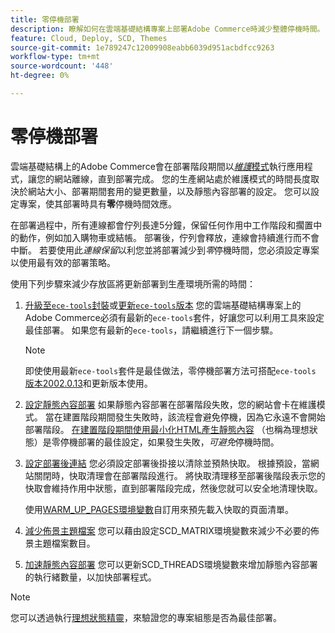 ```yaml
---
title: 零停機部署
description: 瞭解如何在雲端基礎結構專案上部署Adobe Commerce時減少整體停機時間。
feature: Cloud, Deploy, SCD, Themes
source-git-commit: 1e789247c12009908eabb6039d951acbdfcc9263
workflow-type: tm+mt
source-wordcount: '448'
ht-degree: 0%

---
```


# 零停機部署

雲端基礎結構上的Adobe Commerce會在部署階段期間以&#x200B;[_維護_&#x200B;模式](https://experienceleague.adobe.com/docs/commerce-operations/configuration-guide/setup/application-modes.html?lang=zh-Hant#production-mode)執行應用程式，讓您的網站離線，直到部署完成。 您的生產網站處於維護模式的時間長度取決於網站大小、部署期間套用的變更數量，以及靜態內容部署的設定。 您可以設定專案，使其部署時具有&#x200B;**零**&#x200B;停機時間效應。

在部署過程中，所有連線都會佇列長達5分鐘，保留任何作用中工作階段和擱置中的動作，例如加入購物車或結帳。 部署後，佇列會釋放，連線會持續進行而不會中斷。 若要使用此&#x200B;_連線保留_&#x200B;以利您並將部署減少到&#x200B;_零_&#x200B;停機時間，您必須設定專案以使用最有效的部署策略。

使用下列步驟來減少存放區將更新部署到生產環境所需的時間：

1. [升級至`ece-tools`封裝](../dev-tools/install-package.md)或[更新`ece-tools`版本](../dev-tools/update-package.md)
您的雲端基礎結構專案上的Adobe Commerce必須有最新的`ece-tools`套件，好讓您可以利用工具來設定最佳部署。 如果您有最新的`ece-tools`，請繼續進行下一個步驟。

   >[!NOTE]
   >
   >即使使用最新`ece-tools`套件是最佳做法，零停機部署方法可搭配`ece-tools` [版本2002.0.13](../release-notes/cloud-release-archive.md#v2002013)和更新版本使用。

1. [設定靜態內容部署](static-content.md)
如果靜態內容部署在部署階段失敗，您的網站會卡在維護模式。 當在建置階段期間發生失敗時，該流程會避免停機，因為它永遠不會開始部署階段。 [在建置階段期間使用最小化HTML產生靜態內容](static-content.md#setting-the-scd-on-build) （也稱為理想狀態）是零停機部署的最佳設定，如果發生失敗，_可避免_&#x200B;停機時間。

1. [設定部署後連結](../application/hooks-property.md)
您必須設定部署後掛接以清除並預熱快取。 根據預設，當網站關閉時，快取清理會在部署階段進行。 將快取清理移至部署後階段表示您的快取會維持作用中狀態，直到部署階段完成，然後您就可以安全地清理快取。

   使用[WARM_UP_PAGES環境變數](../environment/variables-post-deploy.md#warmuppages)自訂用來預先載入快取的頁面清單。

1. [減少佈景主題檔案](../environment/variables-deploy.md#scdmatrix)
您可以藉由設定SCD\_MATRIX環境變數來減少不必要的佈景主題檔案數目。

1. [加速靜態內容部署](../environment/variables-deploy.md#scdthreads)
您可以更新SCD\_THREADS環境變數來增加靜態內容部署的執行緒數量，以加快部署程式。

>[!NOTE]
>
>您可以透過執行[理想狀態精靈](smart-wizards.md#verifying-an-ideal-configuration)，來驗證您的專案組態是否為最佳部署。
